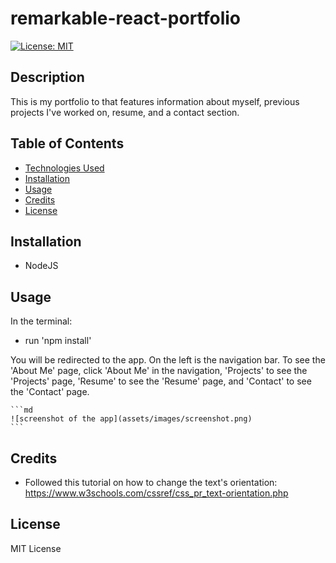 # remarkable-react-portfolio

[![License: MIT](https://img.shields.io/badge/License-MIT-yellow.svg)](https://opensource.org/licenses/MIT)

## Description

This is my portfolio to that features information about myself, previous projects I've worked on, resume, and a contact section.

## Table of Contents

- [Technologies Used](#technologies-used)
- [Installation](#installation)
- [Usage](#usage)
- [Credits](#credits)
- [License](#license)

## Installation

- NodeJS

## Usage

In the terminal:

- run 'npm install'

You will be redirected to the app.
On the left is the navigation bar. To see the 'About Me' page, click 'About Me' in the navigation, 'Projects' to see the 'Projects' page, 'Resume' to see the 'Resume' page, and 'Contact' to see the 'Contact' page.

    ```md
    ![screenshot of the app](assets/images/screenshot.png)
    ```

## Credits

- Followed this tutorial on how to change the text's orientation: https://www.w3schools.com/cssref/css_pr_text-orientation.php

## License

MIT License
